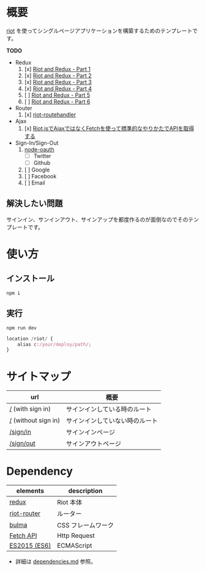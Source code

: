 # 概要

[riot](https://github.com/riot/riot) を使ってシングルページアプリケーションを構築するためのテンプレートです。

__TODO__

- Redux
  1. [x] [Riot and Redux - Part 1](https://youtu.be/Y6vpKAGT2-8)
  1. [x] [Riot and Redux - Part 2](https://youtu.be/DgM03bvgCYc)
  1. [x] [Riot and Redux - Part 3](https://youtu.be/QuwnbuneAzM)
  1. [x] [Riot and Redux - Part 4](https://youtu.be/qc6bjtu7KG0)
  1. [ ] [Riot and Redux - Part 5](https://youtu.be/M4BNsRMatVY)
  1. [ ] [Riot and Redux - Part 6](https://youtu.be/jr8KDpwtRsk)
- Router
  1. [x] [riot-routehandler](https://github.com/crisward/riot-routehandler)
- Ajax
  1. [x] [Riot.jsでAjaxではなくFetchを使って標準的なやりかたでAPIを取得する](http://qiita.com/aggre/items/c36d8fe34551569e2e6f)
- Sign-In/Sign-Out
  1. [node-oauth](https://github.com/ciaranj/node-oauth)
     - [ ] Twitter
     - [ ] Github
  1. [ ] Google
  1. [ ] Facebook
  1. [ ] Email

## 解決したい問題

サインイン、サンインアウト、サインアップを都度作るのが面倒なのでそのテンプレートです。

# 使い方

## インストール

```shell-session
npm i
```

## 実行

```shell-session
npm run dev
```

```js
location /riot/ {
    alias c:/your/deploy/path/;
}
```

# サイトマップ

| url                                                       | 概要                                                      |
|-----------------------------------------------------------|-----------------------------------------------------------|
| [/](./doc/screen/root-with-user.md)  (with sign in)       | サインインしている時のルート                              |
| [/](./doc/screen/root-without-user.md)  (without sign in) | サインインしていない時のルート                            |
| [/sign/in](./doc/screen/sing-in.md)                       | サインインページ                                          |
| [/sign/out](./doc/screen/sing-out.md)                     | サインアウトページ                                        |

# Dependency

| elements                                                               | description        |
|------------------------------------------------------------------------|--------------------|
| [redux](https://github.com/reactjs/redux)                              | Riot 本体          |
| [riot-router](http://gabrielmoreira.github.io/riot-router)             | ルーター           |
| [bulma](http://bulma.io)                                               | CSS フレームワーク |
| [Fetch API](https://developer.mozilla.org/ja/docs/Web/API/Fetch_API)   | Http Request       |
| [ES2015 (ES6)](http://qiita.com/tuno-tky/items/74ca595a9232bcbcd727)   | ECMAScript         |

- 詳細は [dependencies.md](./doc/dependencies.md) 参照。
